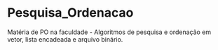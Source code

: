 # Pesquisa_Ordenacao
Matéria de PO na faculdade - Algoritmos de pesquisa e ordenação em vetor, lista encadeada e arquivo binário.
